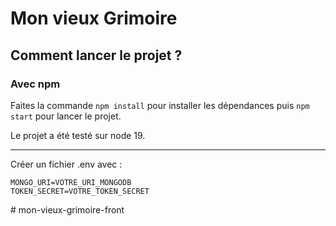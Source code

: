 # Mon vieux Grimoire

## Comment lancer le projet ?

### Avec npm

Faites la commande `npm install` pour installer les dépendances puis `npm start` pour lancer le projet.

Le projet a été testé sur node 19.

---

Créer un fichier .env avec :

```
MONGO_URI=VOTRE_URI_MONGODB
TOKEN_SECRET=VOTRE_TOKEN_SECRET
```
#   m o n - v i e u x - g r i m o i r e - f r o n t  
 
